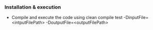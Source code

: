 ### Installation & execution
- Compile and execute the code using
   clean compile test -DinputFile=\<intputFilePath\> -DoutputFile=\<outputFilePath\>
